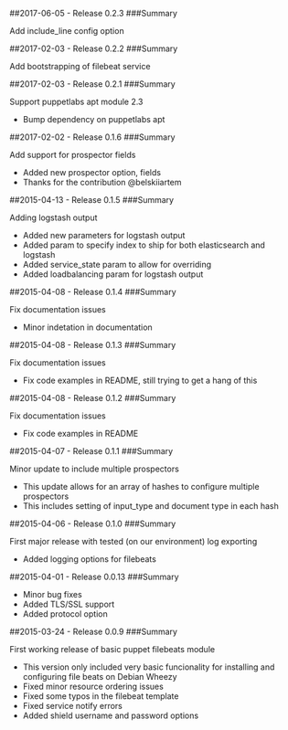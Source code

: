 ##2017-06-05 - Release 0.2.3
###Summary

Add include_line config option

##2017-02-03 - Release 0.2.2
###Summary

Add bootstrapping of filebeat service

##2017-02-03 - Release 0.2.1
###Summary

Support puppetlabs apt module 2.3
* Bump dependency on puppetlabs apt

##2017-02-02 - Release 0.1.6
###Summary

Add support for prospector fields
* Added new prospector option, fields
* Thanks for the contribution @belskiiartem

##2015-04-13 - Release 0.1.5
###Summary

Adding logstash output
* Added new parameters for logstash output
* Added param to specify index to ship for both elasticsearch and logstash
* Added service_state param to allow for overriding
* Added loadbalancing param for logstash output

##2015-04-08 - Release 0.1.4
###Summary

Fix documentation issues
* Minor indetation in documentation

##2015-04-08 - Release 0.1.3
###Summary

Fix documentation issues
* Fix code examples in README, still trying to get a hang of this

##2015-04-08 - Release 0.1.2
###Summary

Fix documentation issues
* Fix code examples in README

##2015-04-07 - Release 0.1.1
###Summary

Minor update to include multiple prospectors
* This update allows for an array of hashes to configure multiple prospectors
* This includes setting of input_type and document type in each hash

##2015-04-06 - Release 0.1.0
###Summary

First major release with tested (on our environment) log exporting
* Added logging options for filebeats

##2015-04-01 - Release 0.0.13
###Summary

* Minor bug fixes
* Added TLS/SSL support
* Added protocol option

##2015-03-24 - Release 0.0.9
###Summary

First working release of basic puppet filebeats module
* This version only included very basic funcionality for installing and configuring file beats on Debian Wheezy
* Fixed minor resource ordering issues
* Fixed some typos in the filebeat template
* Fixed service notify errors
* Added shield username and password options
